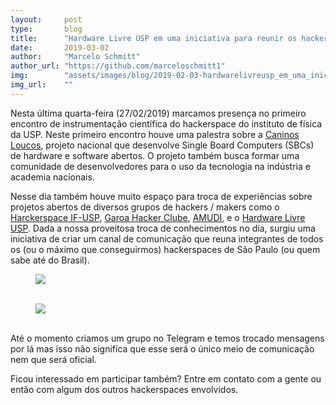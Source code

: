 ```yaml
---
layout:     post
type:       blog
title:      "Hardware Livre USP em uma iniciativa para reunir os hackerspaces"
date:       2019-03-02
author:     "Marcelo Schmitt"
author_url: "https://github.com/marceloschmitt1"
img:        "assets/images/blog/2019-02-03-hardwarelivreusp_em_uma_iniciativa_para_reunir_os_hackerspaces/palestra01.jpg"
img_url:    ""
---
```


Nesta última quarta-feira (27/02/2019) marcamos presença no primeiro encontro de
instrumentação científica do hackerspace do instituto de física da USP. Neste
primeiro encontro houve uma palestra sobre a
[Caninos Loucos](http://caninosloucos.org/pt), projeto nacional que desenvolve
Single Board Computers (SBCs) de hardware e software abertos. O projeto também
busca formar uma comunidade de desenvolvedores para o uso da tecnologia na
indústria e academia nacionais.

Nesse dia também houve muito espaço para troca de experiências sobre projetos
abertos de diversos grupos de hackers / makers como o
[Harckerspace IF-USP](https://pt-br.facebook.com/hackerspaceifusp/),
[Garoa Hacker Clube](https://garoa.net.br/wiki/P%C3%A1gina_principal),
[AMUDI](http://amudi.com.br/), e o
[Hardware Livre USP](http://hardwarelivreusp.org). Dada a nossa proveitosa troca
de conhecimentos no dia, surgiu uma iniciativa de criar um canal de comunicação
que reuna integrantes de todos os (ou o máximo que conseguirmos) hackerspaces de
São Paulo (ou quem sabe até do Brasil).

<div class="img-container">
  <figure>
    <img src="{{ site.baseurl }}/assets/images/blog/2019-02-03-hardwarelivreusp_em_uma_iniciativa_para_reunir_os_hackerspaces/palestra01.jpg">
    <figcaption>&nbsp;</figcaption>
  </figure>
  <figure>
    <img src="{{ site.baseurl }}/assets/images/blog/2019-02-03-hardwarelivreusp_em_uma_iniciativa_para_reunir_os_hackerspaces/palestra02.jpg">
    <figcaption>&nbsp;</figcaption>
  </figure>
</div>

Até o momento criamos um grupo no Telegram e temos trocado mensagens por lá mas
isso não significa que esse será o único meio de comunicação nem que será oficial.

Ficou interessado em participar também? Entre em contato com a gente ou então
com algum dos outros hackerspaces envolvidos.

